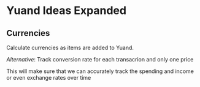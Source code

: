 # Yuand Ideas Expanded

## Currencies

Calculate currencies as items are added to Yuand.

_Alternative_: Track conversion rate for each transacrion and only one price

This will make sure that we can accurately track the spending and income or even exchange rates over time
